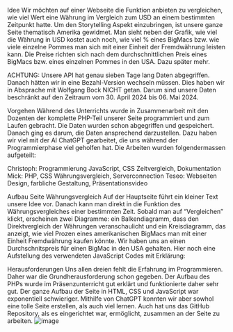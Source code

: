 Idee
Wir möchten auf einer Webseite die Funktion anbieten zu vergleichen, wie viel Wert eine Währung im Vergleich zum USD an einem bestimmten Zeitpunkt hatte. Um den Storytelling Aspekt einzubringen, ist unsere ganze Seite thematisch Amerika gewidmet. Man sieht neben der Grafik, wie viel die Währung in USD kostet auch noch, wie viel % eines BigMacs bzw. wie viele einzelne Pommes man sich mit einer Einheit der Fremdwährung leisten kann. Die Preise richten sich nach dem durchschnittlichen Preis eines BigMacs bzw. eines einzelnen Pommes in den USA. Dazu später mehr.

ACHTUNG: Unsere API hat genau sieben Tage lang Daten abgegriffen. Danach hätten wir in eine Bezahl-Version wechseln müssen. Dies haben wir in Absprache mit Wolfgang Bock NICHT getan. Darum sind unsere Daten beschränkt auf den Zeitraum vom 30. April 2024 bis 06. Mai 2024. 

Vorgehen
Während des Unterrichts wurde in Zusammenarbeit mit den Dozenten der komplette PHP-Teil unserer Seite programmiert und zum Laufen gebracht. Die Daten wurden schon abgegriffen und gespeichert. Danach ging es darum, die Daten ansprechend darzustellen. Dazu haben wir viel mit der AI ChatGPT gearbeitet, die uns während der Programmierphase viel geholfen hat. Die Arbeiten wurden folgendermassen aufgeteilt:

Christoph:	Programmierung JavaScript, CSS Zeitvergleich, Dokumentation
Mick:		PHP, CSS Währungsvergleich, Serverconnection
Teseo:		Webseiten Design, farbliche Gestaltung, Präsentationsvideo

Aufbau Seite Währungsvergleich
Auf der Hauptseite führt ein kleiner Text unsere Idee vor. Danach kann man direkt in die Funktion des Währungsvergleiches einer bestimmten Zeit. Sobald man auf “Vergleichen” klickt, erscheinen zwei Diagramme: ein Balkendiagramm, dass den Direktvergleich der Währungen veranschaulicht und ein Kreisdiagramm, das anzeigt, wie viel Prozen eines amerikanischen BigMacs man mit einer Einheit Fremdwährung kaufen könnte. Wir haben uns an einen Durchschnitspreis für einen BigMac in den USA gehalten. Hier noch eine Aufstellung des verwendeten JavaScript Codes mit Erklärung:

Herausforderungen
Uns allen dreien fehlt die Erfahrung im Programmieren. Daher war die Grundherausforderung schon gegeben. Der Aufbau des PHPs wurde im Präsenzunterricht gut erklärt und funktionierte daher sehr gut. Der ganze Aufbau der Seite in HTML, CSS und JavaScript war exponentiell schwieriger. Mithilfe von ChatGPT konnten wir aber sowhol eine tolle Seite erstellen, als auch viel lernen. Auch hat uns das GitHub Repository, als es eingerichtet war, ermöglicht, zusammen an der Seite zu arbeiten. 
![image](https://github.com/MisterArthur/Semesterprojekt/assets/145985514/0843f896-3f2f-4eb1-9247-ef65a07a6cde)

